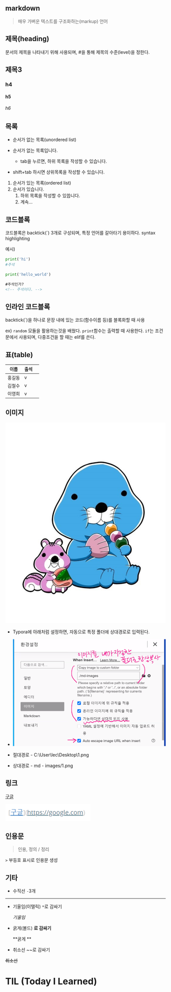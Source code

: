 ## markdown

> 매우 가벼운 텍스트를 구조화하는(markup) 언어



## 제목(heading)

문서의 제목을 나타내기 위해 사용되며, #을 통해 제목의 수준(level)을 정한다.

## 제목3

### h4

#### h5

###### h6

## 목록

- 순서가 없는 목록(unordered list)
- 순서가 없는 목록입니다.
  - tab을 누르면, 하위 목록을 작성할 수 있습니다.

- shift+tab 하시면 상위목록을 작성할 수 있습니다.



1. 순서가 있는 목록(ordered list)
2. 순서가 있습니다.
   1. 하위 목록을 작성할 수 있씁니다.
   2. 계속...



## 코드블록 

코드블록은 backtick(`) 3개로 구성되며, 특정 언어를 갈아타기 용이하다. syntax highlighting

예시)

```python
print('hi')
#주석
```



```python
print('hello_world')
```



```html
#주석인가?
<!-- 주석이다. -->
```



## 인라인 코드블록

backtick(`)을 하나로 문장 내에 있는 코드(함수이름 등)를 블록화할 때 사용

ex)  `random` 모듈을 활용하는것을 배웠다. `print`함수는 출력할 때 사용한다. `if`는 조건문에서 사용되며, 다중조건을 할 때는 elif를 쓴다. 




## 표(table)

 

| 이름   | 출석 |      |
| ------ | ---- | ---- |
| 홍길동 | v    |      |
| 김철수 | v    |      |
| 이영희 | v    |      |



## 이미지

![](md-images/%EB%B3%B4%EB%85%B8%EB%B3%B4%EB%85%B8.jpg)

- Typora에 아래처럼 설정하면, 자동으로 특정 폴더에 상대경로로 입력된다.
- ![image-20210715100118758](md-images/image-20210715100118758.png)

- 절대경로 - C:\User\lec\Desktop\1.png

- 상대경로 - md - images/1.png 



## 링크

[구글](https://google.com)

![image-20210715100311164](md-images/image-20210715100311164.png)

## 인용문

> 인용, 정의 / 정리  

   `>` 부등호 표시로 인용문 생성

## 기타

- 수직선 `-`3개

---

- 기울임(이탤릭) `*`로 감싸기

  *기울임*

- 굵게(볼드) **로 감싸기**

  **굵게 **

-  취소선 ~~로 감싸기

  ~~취소선~~



# TIL (Today I Learned)

